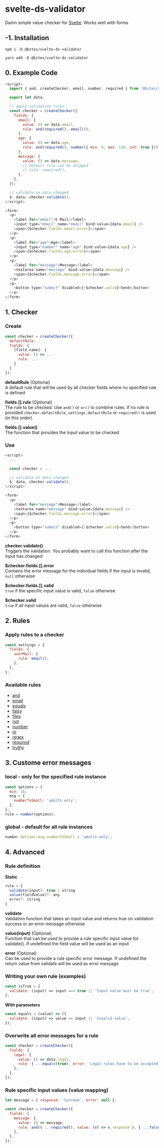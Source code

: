 # svelte-ds-validator

Damn simple value checker for [Svelte](https://svelte.dev/). Works well with forms

## -1. Installation

```
npm i -D @bztes/svelte-ds-validator
```

```
yarn add -D @bztes/svelte-ds-validator
```

## 0. Example Code

```js
<script>
  import { and, createChecker, email, number, required } from '@bztes/svelte-ds-validator';

  export let data;

  // apply validation rules
  const checker = createChecker({
    fields: {
      email: {
        value: () => data.email,
        rule: and(required(), email()),
      },
      age: {
        value: () => data.age,
        rule: and(required(), number({ min: 0, max: 130, int: true })),
      },
      message: {
        value: () => data.message,
        // Default rule can be skipped
        // rule: required(),
      },
    },
  });

  // validate on data changed
  $: data, checker.validate();
</script>

<form>
  <p>
    <label for="email">E-Mail</label>
    <input type="email" name="email" bind:value={data.email} />
    <span>{$checker.fields.email.error}</span>
  </p>
  <p>
    <label for="age">Age</label>
    <input type="number" name="age" bind:value={data.age} />
    <span>{$checker.fields.age.error}</span>
  </p>
  <p>
    <label for="message">Message</label>
    <textarea name="message" bind:value={data.message} />
    <span>{$checker.fields.message.error}</span>
  </p>
  <p>
    <button type="submit" disabled={!$checker.valid}>Send</button>
  </p>
</form>
```

## 1. Checker

### Create

```js
const checker = createChecker({
  defaultRule: ...
  fields: {
    [field_name]: {
      value: () => ...
      rule: ...
    }
  }
});
```

**defaultRule** (Optional)  
A default rule that will be used by all checker fields where no specified rule is defined

**fields.[].rule** (Optional)  
The rule to be checked. Use `and()` or `or()` to combine rules. If no rule is provided `checker.defaultRule`, `settings.defaultRule` or `required()` is used (in this order).

**fields.[].value()**  
The function that provides the input value to be checked

### Use

```js
<script>
  ...

  const checker = ...

  // validate on data changed
  $: data, checker.validate();
</script>

<form>
  <p>
    <label for="message">Message</label>
    <textarea name="message" bind:value={data.message} />
    <span>{$checker.fields.message.error}</span>
  </p>
  <p>
    <button type="submit" disabled={!$checker.valid}>Send</button>
  </p>
</form>
```

**checker.validate()**  
Triggers the validation. You probably want to call this function after the input has changed

**$checker.fields.[].error**  
Contains the error message for the individual fields if the input is invalid, `null` otherwise

**$checker.fields.[].valid**  
`true` if the specific input value is valid, `false` otherwise

**$checker.valid**  
`true` if all input values are valid, `false` otherwise

## 2. Rules

### Apply rules to a checker

```js
const settings = {
  fields: {
    userMail: {
      rule: email(),
    },
  },
};
```

### Available rules

<!--- #RUN OUTPUT find ./src/rules/ -maxdepth 2 -type f -iname 'README.md' -exec head -n 1 {} \; | sort | sed -E 's/#+ (.*)/\* [\1](https:\/\/github.com\/bztes\/svelte-ds-validator\/blob\/main\/src\/rules\/\1\/README.md)/g' -->
<!--- #ECHO OUTPUT { -->
* [and](https://github.com/bztes/svelte-ds-validator/blob/main/src/rules/and/README.md)
* [email](https://github.com/bztes/svelte-ds-validator/blob/main/src/rules/email/README.md)
* [equals](https://github.com/bztes/svelte-ds-validator/blob/main/src/rules/equals/README.md)
* [falsy](https://github.com/bztes/svelte-ds-validator/blob/main/src/rules/falsy/README.md)
* [files](https://github.com/bztes/svelte-ds-validator/blob/main/src/rules/files/README.md)
* [not](https://github.com/bztes/svelte-ds-validator/blob/main/src/rules/not/README.md)
* [number](https://github.com/bztes/svelte-ds-validator/blob/main/src/rules/number/README.md)
* [or](https://github.com/bztes/svelte-ds-validator/blob/main/src/rules/or/README.md)
* [regex](https://github.com/bztes/svelte-ds-validator/blob/main/src/rules/regex/README.md)
* [required](https://github.com/bztes/svelte-ds-validator/blob/main/src/rules/required/README.md)
* [truthy](https://github.com/bztes/svelte-ds-validator/blob/main/src/rules/truthy/README.md)
<!--- #ECHO } -->

## 3. Custome error messages

### local - only for the specified rule instance

```js
const options = {
  min: 18,
  msg = {
    numberToSmall: 'adults only',
  },
};
rule = number(options);
```

### global - default for all rule instances

```js
number.Options.msg.numberToSmall = 'adults only';
```

## 4. Advanced

### Rule definition

**Static**

```js
rule = {
  validate(input): true | string
  value(fieldValue)?: any
  error?: string
}
```

**validate**  
Validation function that takes an input value and returns true on validation success or an error message otherwise

**value(input)** (Optional)  
Function that can be used to provide a rule specific input value for validate(). If undefined the field value will be used as an input

**error** (Optional)  
Can be used to provide a rule specific error message. If undefined the return value from validate will be used as error message

### Writing your own rule (examples)

```js
const isTrue = {
  validate: (input) => input === true || 'Input value must be true',
};
```

**With parameters**

```js
const equals = (value) => ({
  validate: (input) => value == input || 'Invalid value',
});
```

### Overwrite all error messages for a rule

```js
const checker = createChecker({
  fields: {
    legal: {
      value: () => data.legal,
      rule: { ...equals(true), error: 'Legal rules have to be accepted' },
    },
  },
});
```

### Rule specific input values (value mapping)

```js
let message = { response: 'Succeed', error: null };

const checker = createChecker({
  fields: {
    message: {
      value: () => message,
      rule: and({ ...required(), value: (v) => v.response }, { ...falsy(), value: (v) => v.error }),
    },
  },
});
```
